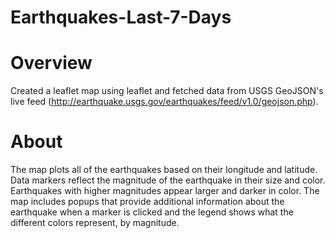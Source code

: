 # Earthquakes-Last-7-Days

# Overview
Created a leaflet map using leaflet and fetched data from USGS GeoJSON's live feed (http://earthquake.usgs.gov/earthquakes/feed/v1.0/geojson.php). 

# About
The map plots all of the earthquakes based on their longitude and latitude. Data markers reflect the magnitude of the earthquake 
in their size and color. Earthquakes with higher magnitudes appear larger and darker in color. The map includes popups that provide additional information about the earthquake when a marker is clicked and the legend shows what the different colors represent, by magnitude. 
